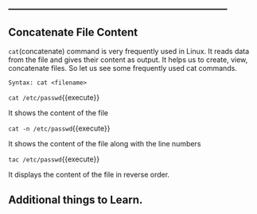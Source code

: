## ____________________________________________

## Concatenate File Content

`cat`(concatenate) command is very frequently used in Linux. It reads data from the file and gives their content as output. It helps us to create, view, concatenate files. So let us see some frequently used cat commands.

`Syntax: cat <filename>`

`cat /etc/passwd`{{execute}} 

It shows the content of the file

`cat -n /etc/passwd`{{execute}} 

It shows the content of the file along with the line numbers

`tac /etc/passwd`{{execute}} 

It displays the content of the file in reverse order.


## Additional things to Learn.

